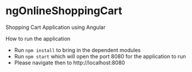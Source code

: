 # ngOnlineShoppingCart
Shopping Cart Application using Angular

How to run the application
- Run `npm install` to bring in the dependent modules
- Run `npm start` which will open the port 8080 for the application to run
- Please navigate then to http://localhost:8080
